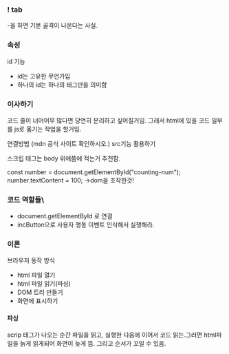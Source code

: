 ### ! tab

-을 하면 기본 골격이 나온다는 사실.

### 속성

id 기능

- id는 고유한 무언가임
- 하나의 id는 하나의 태그만을 의미함

### 이사하기

코드 줄이 너어어무 많다면 당연히 분리하고 싶어질거임.
그래서 html에 있을 코드 일부를 js로 옮기는 작업을 할거임.

연결방법 (mdn 공식 사이트 확인하시오.)
src기능 활용하기

스크립 태그는 body 위에쯤에 적는거 추천함.

const number = document.getElementById("counting-num");
number.textContent = 100;
->dom을 조작한것!

### 코드 역할들\

- document.getElementById 로 연결
- incButton으로 사용자 행동 이벤트 인식해서 실행해라.

### 이론

브라우저 동작 방식

- html 파일 열기
- html 파일 읽기(파싱)
- DOM 트리 만들기
- 화면에 표시하기

#### 파싱

scrip 태그가 나오는 순간 파일을 읽고, 실행한 다음에 이어서 코드 읽는.그러면 html파일을 늙게 읽게되어 화면이 늦게 뜸. 그리고 순서가 꼬일 수 있음.
